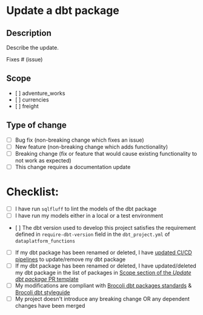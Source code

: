 # Update a dbt package

## Description

Describe the update.

Fixes # (issue)

## Scope
- [ ] adventure_works
- [ ] currencies
- [ ] freight

## Type of change

- [ ] Bug fix (non-breaking change which fixes an issue)
- [ ] New feature (non-breaking change which adds functionality)
- [ ] Breaking change (fix or feature that would cause existing functionality to not work as expected)
- [ ] This change requires a documentation update

# Checklist:

- [ ] I have run `sqlfluff` to lint the models of the dbt package
- [ ] I have run my models either in a local or a test environment
- [ ] The dbt version used to develop this project satisfies the requirement defined in `require-dbt-version` field in the `dbt_project.yml` of `dataplatform_functions`
- [ ] If my dbt package has been renamed or deleted, I have [updated CI/CD pipelines](/.github/workflows/CI_CD_pipelines.md#update-cicd-pipelines) to update/remove my dbt package
- [ ] If my dbt package has been renamed or deleted, I have updated/deleted my dbt package in the list of packages in [Scope section of the *Update dbt package* PR template](/.github/PULL_REQUEST_TEMPLATE/update_dbt_package.md#scope)
- [ ] My modifications are compliant with [Brocoli dbt packages standards](/src/brocoli_dbt_packages.md) & [Brocoli dbt styleguide](/src/dbt_style_guide.md)
- [ ] My project doesn't introduce any breaking change OR any dependent changes have been merged